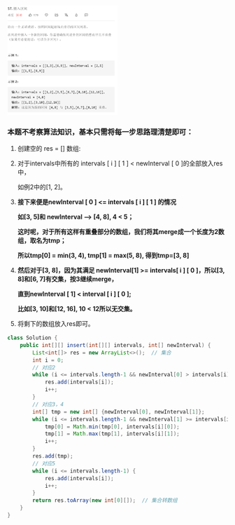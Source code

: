 <img src = 'https://github.com/leopardv10/DataStructure-and-ComputerAlgorithm/blob/master/%E5%85%B6%E5%AE%83/images/57.png?raw=true' width = 50%>

### 本题不考察算法知识，基本只需将每一步思路理清楚即可：

1. 创建空的 res = [] 数组:

2. 对于intervals中所有的 intervals [ i ] [ 1 ] < newInterval [ 0 ]的全部放入res中，

   如例2中的[1, 2]。 

3. **接下来便是newInterval [ 0 ] <= intervals [ i ] [ 1 ] 的情况**

   **如[3, 5]和 newInterval --> [4, 8], 4 < 5；**

   **这时呢，对于所有这样有重叠部分的数组，我们将其merge成一个长度为2数组，取名为tmp；**

   **所以tmp[0] = min(3, 4), tmp[1] = max(5, 8), 得到tmp=[3, 8]**

4. **然后对于[3, 8]，因为其满足 newInterval[1] >= intervals[ i ] [ 0 ]，所以[3, 8]和[6, 7]有交集，按3继续merge，**

   **直到newInterval [ 1] < interval [ i ] [ 0 ];**

   **比如[3, 10]和[12, 16], 10 < 12所以无交集。**

5. 将剩下的数组放入res即可。

```java
class Solution {
    public int[][] insert(int[][] intervals, int[] newInterval) {
        List<int[]> res = new ArrayList<>();  // 集合
        int i = 0;
        // 对应2
        while (i <= intervals.length-1 && newInterval[0] > intervals[i][1]) {
            res.add(intervals[i]);
            i++;
        }
		// 对应3，4
        int[] tmp = new int[] {newInterval[0], newInterval[1]};
        while (i <= intervals.length-1 && newInterval[1] >= intervals[i][0]) {
            tmp[0] = Math.min(tmp[0], intervals[i][0]);
            tmp[1] = Math.max(tmp[1], intervals[i][1]);
            i++;
        }
        res.add(tmp);
		// 对应5
        while (i <= intervals.length-1) {
            res.add(intervals[i]);
            i++;
        }
        return res.toArray(new int[0][]);  // 集合转数组
    }
}
```


